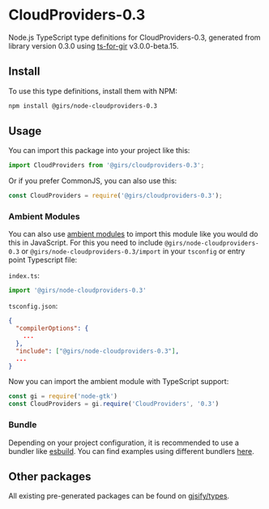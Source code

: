 
# CloudProviders-0.3

Node.js TypeScript type definitions for CloudProviders-0.3, generated from library version 0.3.0 using [ts-for-gir](https://github.com/gjsify/ts-for-gir) v3.0.0-beta.15.

## Install

To use this type definitions, install them with NPM:
```bash
npm install @girs/node-cloudproviders-0.3
```

## Usage

You can import this package into your project like this:
```ts
import CloudProviders from '@girs/cloudproviders-0.3';
```

Or if you prefer CommonJS, you can also use this:
```ts
const CloudProviders = require('@girs/cloudproviders-0.3');
```

### Ambient Modules

You can also use [ambient modules](https://github.com/gjsify/ts-for-gir/tree/main/packages/cli#ambient-modules) to import this module like you would do this in JavaScript.
For this you need to include `@girs/node-cloudproviders-0.3` or `@girs/node-cloudproviders-0.3/import` in your `tsconfig` or entry point Typescript file:

`index.ts`:
```ts
import '@girs/node-cloudproviders-0.3'
```

`tsconfig.json`:
```json
{
  "compilerOptions": {
    ...
  },
  "include": ["@girs/node-cloudproviders-0.3"],
  ...
}
```

Now you can import the ambient module with TypeScript support: 

```ts
const gi = require('node-gtk')
const CloudProviders = gi.require('CloudProviders', '0.3')
```



### Bundle

Depending on your project configuration, it is recommended to use a bundler like [esbuild](https://esbuild.github.io/). You can find examples using different bundlers [here](https://github.com/gjsify/ts-for-gir/tree/main/examples).

## Other packages

All existing pre-generated packages can be found on [gjsify/types](https://github.com/gjsify/types).

